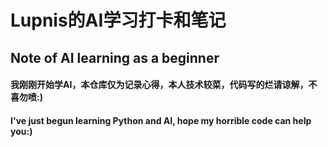 # Lupnis的AI学习打卡和笔记
## Note of AI learning as a beginner
#### 我刚刚开始学AI，本仓库仅为记录心得，本人技术较菜，代码写的烂请谅解，不喜勿喷:)
#### I've just begun learning Python and AI, hope my horrible code can help you:)
